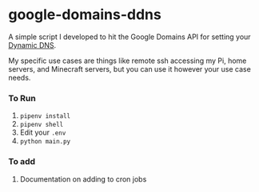 # google-domains-ddns

A simple script I developed to hit the Google Domains API for setting your [Dynamic DNS](https://support.google.com/domains/answer/6147083?hl=en).

My specific use cases are things like remote ssh accessing my Pi, home servers, and Minecraft servers, but you can use it however your use case needs.

### To Run

1. `pipenv install`
1. `pipenv shell`
1. Edit your `.env`
1. `python main.py`

### To add

1. Documentation on adding to cron jobs
